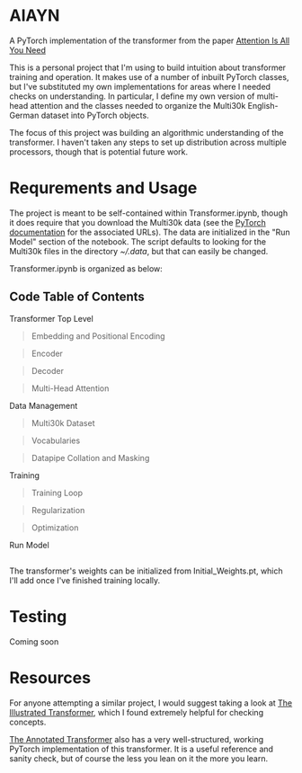 # AIAYN
A PyTorch implementation of the transformer from the paper [Attention Is All You Need](https://arxiv.org/abs/1706.03762)

This is a personal project that I'm using to build intuition about transformer training and operation. It makes use of a number of inbuilt PyTorch classes, but I've substituted my own implementations for areas where I needed checks on understanding. In particular, I define my own version of multi-head attention and the classes needed to organize the Multi30k English-German dataset into PyTorch objects.

The focus of this project was building an algorithmic understanding of the transformer. I haven't taken any steps to set up distribution across multiple processors, though that is potential future work. 

# Requrements and Usage
The project is meant to be self-contained within Transformer.ipynb, though it does require that you download the Multi30k data (see the [PyTorch documentation]([http://www.quest.dcs.shef.ac.uk](https://pytorchnlp.readthedocs.io/en/latest/_modules/torchnlp/datasets/multi30k.html)/wmt16_files_mmt/) for the associated URLs). The data are initialized in the "Run Model" section of the notebook. The script defaults to looking for the Multi30k files in the directory _~/.data_, but that can easily be changed.

Transformer.ipynb is organized as below:
## Code Table of Contents
Transformer Top Level

> Embedding and Positional Encoding

> Encoder

> Decoder

> Multi-Head Attention

Data Management

> Multi30k Dataset

> Vocabularies

> Datapipe Collation and Masking

Training

> Training Loop

> Regularization

> Optimization

Run Model
##

The transformer's weights can be initialized from Initial_Weights.pt, which I'll add once I've finished training locally. 

# Testing
Coming soon

# Resources
For anyone attempting a similar project, I would suggest taking a look at [The Illustrated Transformer](https://jalammar.github.io/illustrated-transformer/), which I found extremely helpful for checking concepts.

[The Annotated Transformer](http://nlp.seas.harvard.edu/annotated-transformer/) also has a very well-structured, working PyTorch implementation of this transformer. It is a useful reference and sanity check, but of course the less you lean on it the more you learn.
